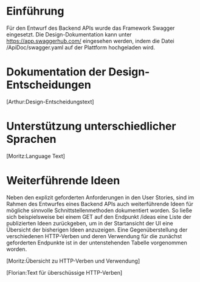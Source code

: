 # Einführung
Für den Entwurf des Backend APIs wurde das Framework Swagger eingesetzt. Die Design-Dokumentation kann unter https://app.swaggerhub.com/ eingesehen werden, indem die Datei /ApiDoc/swagger.yaml auf der Plattform hochgeladen wird.

# Dokumentation der Design-Entscheidungen
[Arthur:Design-Entscheidungstext]

# Unterstützung unterschiedlicher Sprachen
[Moritz:Language Text]

# Weiterführende Ideen
Neben den explizit geforderten Anforderungen in den User Stories, sind im Rahmen des Entwurfes eines Backend APIs auch weiterführende Ideen für mögliche sinnvolle Schnittstellenmethoden dokumentiert worden. So ließe sich beispielsweise bei einem GET auf den Endpunkt /ideas eine Liste der publizierten Ideen zurückgeben, um in der Startansicht der UI eine Übersicht der bisherigen Ideen anzuzeigen.
Eine Gegenüberstellung der verschiedenen HTTP-Verben und deren Verwendung für die zunächst geforderten Endpunkte ist in der untenstehenden Tabelle vorgenommen worden.

[Moritz:Übersicht zu HTTP-Verben und Verwendung]

[Florian:Text für überschüssige HTTP-Verben]
